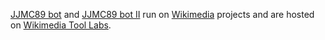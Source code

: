 <a href="https://meta.wikimedia.org/wiki/User:JJMC89_bot">JJMC89 bot</a> and <a href="https://meta.wikimedia.org/wiki/User:JJMC89_bot_II">JJMC89 bot II</a> run on <a href="https://www.wikimedia.org/">Wikimedia</a> projects and are hosted on <a href="https://tools.wmflabs.org/">Wikimedia Tool Labs</a>.
